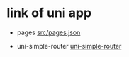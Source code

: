 # link of uni app

- pages
[src/pages.json](https://uniapp.dcloud.io/collocation/pages)

- uni-simple-router
[uni-simple-router](https://hhyang.cn/v2/start/quickstart.html)